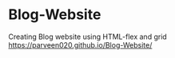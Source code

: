 # Blog-Website
Creating Blog website using HTML-flex and grid
https://parveen020.github.io/Blog-Website/
